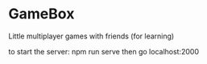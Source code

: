 # GameBox
Little multiplayer games with friends (for learning)


to start the server:
npm run serve
then go localhost:2000
